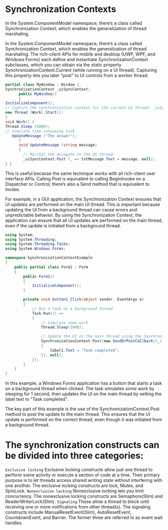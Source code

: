 # Synchronization Contexts
In the System.ComponentModel namespace, there’s a class called Synchronization Context, which enables the generalization of thread marshaling.

In the System.ComponentModel namespace, there’s a class called Synchronization Context, which enables the generalization of thread marshaling.
The rich-client APIs for mobile and desktop (UWP, WPF, and Windows Forms) each define and instantiate SynchronizationContext subclasses, which you can obtain via the static property SynchronizationContext.Current (while running on a UI thread). Capturing this property lets you later “post” to UI controls from a worker thread:
```c#
partial class MyWindow : Window {
SynchronizationContext _uiSyncContext;
      public MyWindow()
      {
InitializeComponent();
// Capture the synchronization context for the current UI thread: _uiSyncContext = SynchronizationContext.Current;
new Thread (Work).Start();
}
void Work() {
Thread.Sleep (5000);
// Simulate time-consuming task
   UpdateMessage ("The answer");
      }
      void UpdateMessage (string message)
      {
        // Marshal the delegate to the UI thread:
        _uiSyncContext.Post (_ => txtMessage.Text = message, null);
} }
```

This is useful because the same technique works with all rich-client user interface APIs.
Calling Post is equivalent to calling BeginInvoke on a Dispatcher or Control; there’s also a Send method that is equivalent to Invoke.

For example, in a GUI application, the Synchronization Context ensures that UI updates are performed on the main UI thread. This is important because updating the UI from a background thread can cause errors and unpredictable behavior. By using the Synchronization Context, the application can ensure that all UI updates are performed on the main thread, even if the update is initiated from a background thread.

```c#
using System;
using System.Threading;
using System.Threading.Tasks;
using System.Windows.Forms;

namespace SynchronizationContextExample
{
    public partial class Form1 : Form
    {
        public Form1()
        {
            InitializeComponent();
        }

        private void button1_Click(object sender, EventArgs e)
        {
            // Run a task on a background thread
            Task.Run(() =>
            {
                // Simulate some work
                Thread.Sleep(1000);

                // Update the UI on the main thread using the Synchronization Context
                SynchronizationContext.Post(new SendOrPostCallback((_) =>
                {
                    label1.Text = "Task completed";
                }), null);
            });
        }
    }
}

```
In this example, a Windows Forms application has a button that starts a task on a background thread when clicked. The task simulates some work by sleeping for 1 second, then updates the UI on the main thread by setting the label text to "Task completed".

The key part of this example is the use of the SynchronizationContext.Post method to post the update to the main thread. This ensures that the UI update is performed on the correct thread, even though it was initiated from a background thread.

# The synchronization constructs can be divided into three categories:
`Exclusive locking`
Exclusive locking constructs allow just one thread to perform some activity or execute a section of code at a time. Their primary purpose is to let threads access shared writing state without interfering with one another. The exclusive locking constructs are lock, Mutex, and SpinLock.
`Nonexclusive locking`
Nonexclusive locking lets you limit concurrency. The nonexclusive locking constructs are Semaphore(Slim) and ReaderWriterLock(Slim).
`Signaling`
These allow a thread to block until receiving one or more notifications from other thread(s). The signaling constructs include ManualResetEvent(Slim), AutoResetEvent, CountdownEvent, and Barrier. The former three are referred to as event wait handles.